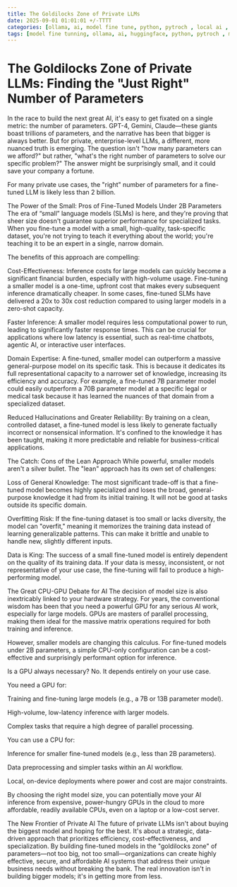 ```yaml
---
title: The Goldilocks Zone of Private LLMs
date: 2025-09-01 01:01:01 +/-TTTT
categories: [ollama, ai, model fine tune, python, pytroch , local ai , mcp , ai agents ]
tags: [model fine tunning, ollama, ai, huggingface, python, pytroch , mcp , ai agents ]     # TAG names should always be lowercase
---
```

<script data-goatcounter="https://arulwebsite.goatcounter.com/count"
        async src="//gc.zgo.at/count.js"></script>

<script>
    // Append to the <body>; can use a CSS selector to append somewhere else.
    window.goatcounter.visit_count({append: 'body'})
</script>

# The Goldilocks Zone of Private LLMs: Finding the "Just Right" Number of Parameters

In the race to build the next great AI, it's easy to get fixated on a single metric: the number of parameters. GPT-4, Gemini, Claude—these giants boast trillions of parameters, and the narrative has been that bigger is always better. But for private, enterprise-level LLMs, a different, more nuanced truth is emerging. The question isn't "how many parameters can we afford?" but rather, "what's the right number of parameters to solve our specific problem?" The answer might be surprisingly small, and it could save your company a fortune.

For many private use cases, the "right" number of parameters for a fine-tuned LLM is likely less than 2 billion.

The Power of the Small: Pros of Fine-Tuned Models Under 2B Parameters
The era of “small” language models (SLMs) is here, and they're proving that sheer size doesn't guarantee superior performance for specialized tasks. When you fine-tune a model with a small, high-quality, task-specific dataset, you're not trying to teach it everything about the world; you're teaching it to be an expert in a single, narrow domain.

The benefits of this approach are compelling:

Cost-Effectiveness: Inference costs for large models can quickly become a significant financial burden, especially with high-volume usage. Fine-tuning a smaller model is a one-time, upfront cost that makes every subsequent inference dramatically cheaper. In some cases, fine-tuned SLMs have delivered a 20x to 30x cost reduction compared to using larger models in a zero-shot capacity.

Faster Inference: A smaller model requires less computational power to run, leading to significantly faster response times. This can be crucial for applications where low latency is essential, such as real-time chatbots, agentic AI, or interactive user interfaces.

Domain Expertise: A fine-tuned, smaller model can outperform a massive general-purpose model on its specific task. This is because it dedicates its full representational capacity to a narrower set of knowledge, increasing its efficiency and accuracy. For example, a fine-tuned 7B parameter model could easily outperform a 70B parameter model at a specific legal or medical task because it has learned the nuances of that domain from a specialized dataset.

Reduced Hallucinations and Greater Reliability: By training on a clean, controlled dataset, a fine-tuned model is less likely to generate factually incorrect or nonsensical information. It's confined to the knowledge it has been taught, making it more predictable and reliable for business-critical applications.

The Catch: Cons of the Lean Approach
While powerful, smaller models aren't a silver bullet. The "lean" approach has its own set of challenges:

Loss of General Knowledge: The most significant trade-off is that a fine-tuned model becomes highly specialized and loses the broad, general-purpose knowledge it had from its initial training. It will not be good at tasks outside its specific domain.

Overfitting Risk: If the fine-tuning dataset is too small or lacks diversity, the model can "overfit," meaning it memorizes the training data instead of learning generalizable patterns. This can make it brittle and unable to handle new, slightly different inputs.

Data is King: The success of a small fine-tuned model is entirely dependent on the quality of its training data. If your data is messy, inconsistent, or not representative of your use case, the fine-tuning will fail to produce a high-performing model.

The Great CPU-GPU Debate for AI
The decision of model size is also inextricably linked to your hardware strategy. For years, the conventional wisdom has been that you need a powerful GPU for any serious AI work, especially for large models. GPUs are masters of parallel processing, making them ideal for the massive matrix operations required for both training and inference.

However, smaller models are changing this calculus. For fine-tuned models under 2B parameters, a simple CPU-only configuration can be a cost-effective and surprisingly performant option for inference.

Is a GPU always necessary?
No. It depends entirely on your use case.

You need a GPU for:

Training and fine-tuning large models (e.g., a 7B or 13B parameter model).

High-volume, low-latency inference with larger models.

Complex tasks that require a high degree of parallel processing.

You can use a CPU for:

Inference for smaller fine-tuned models (e.g., less than 2B parameters).

Data preprocessing and simpler tasks within an AI workflow.

Local, on-device deployments where power and cost are major constraints.

By choosing the right model size, you can potentially move your AI inference from expensive, power-hungry GPUs in the cloud to more affordable, readily available CPUs, even on a laptop or a low-cost server.

The New Frontier of Private AI
The future of private LLMs isn't about buying the biggest model and hoping for the best. It's about a strategic, data-driven approach that prioritizes efficiency, cost-effectiveness, and specialization. By building fine-tuned models in the "goldilocks zone" of parameters—not too big, not too small—organizations can create highly effective, secure, and affordable AI systems that address their unique business needs without breaking the bank. The real innovation isn't in building bigger models; it's in getting more from less. 
